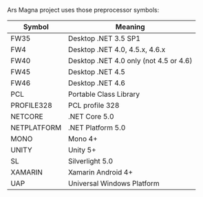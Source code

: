 Ars Magna project uses those preprocessor symbols:

| Symbol | Meaning |
| ------ | ------- |
| FW35 | Desktop .NET 3.5 SP1 |
| FW4 | Desktop .NET 4.0, 4.5.x, 4.6.x |
| FW40 | Desktop .NET 4.0 only (not 4.5 or 4.6) |
| FW45 | Desktop .NET 4.5 |
| FW46 | Desktop .NET 4.6 |
| PCL | Portable Class Library |
| PROFILE328 | PCL profile 328 |
| NETCORE | .NET Core 5.0 |
| NETPLATFORM | .NET Platform 5.0 |
| MONO | Mono 4+ |
| UNITY | Unity 5+ |
| SL | Silverlight 5.0 |
| XAMARIN | Xamarin Android 4+ |
| UAP | Universal Windows Platform |